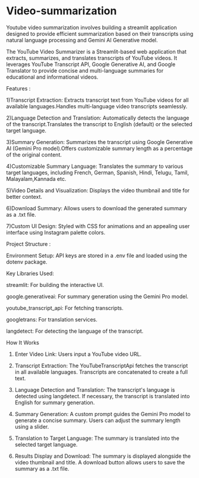 # Video-summarization


Youtube video summarization involves building a streamlit application designed to provide efficient summarization based on their transcripts using natural language processing and Gemini AI Generative model.

The YouTube Video Summarizer is a Streamlit-based web application that extracts, summarizes, and translates transcripts of YouTube videos. It leverages YouTube Transcript API, Google Generative AI, and Google Translator to provide concise and multi-language summaries for educational and informational videos.




Features :

1)Transcript Extraction:
Extracts transcript text from YouTube videos for all available languages.Handles multi-language video transcripts seamlessly.

2)Language Detection and Translation:
Automatically detects the language of the transcript.Translates the transcript to English (default) or the selected target language.

3)Summary Generation:
Summarizes the transcript using Google Generative AI (Gemini Pro model).Offers customizable summary length as a percentage of the original content.

4)Customizable Summary Language:
Translates the summary to various target languages, including French, German, Spanish, Hindi, Telugu, Tamil, Malayalam,Kannada etc.

5)Video Details and Visualization:
Displays the video thumbnail and title for better context.

6)Download Summary:
Allows users to download the generated summary as a .txt file.

7)Custom UI Design:
Styled with CSS for animations and an appealing user interface using Instagram palette colors.




Project Structure :


Environment Setup:
API keys are stored in a .env file and loaded using the dotenv package.


Key Libraries Used:

streamlit:
For building the interactive UI.

google.generativeai:
For summary generation using the Gemini Pro model.

youtube_transcript_api: 
For fetching transcripts.

googletrans: 
For translation services.

langdetect:
For detecting the language of the transcript.




How It Works

1. Enter Video Link:
Users input a YouTube video URL.

3. Transcript Extraction:
The YouTubeTranscriptApi fetches the transcript in all available languages.
Transcripts are concatenated to create a full text.

5. Language Detection and Translation: 
The transcript's language is detected using langdetect.
If necessary, the transcript is translated into English for summary generation.

7. Summary Generation: 
A custom prompt guides the Gemini Pro model to generate a concise summary.
Users can adjust the summary length using a slider.

9. Translation to Target Language:
The summary is translated into the selected target language.

11. Results Display and Download: 
The summary is displayed alongside the video thumbnail and title.
A download button allows users to save the summary as a .txt file.
